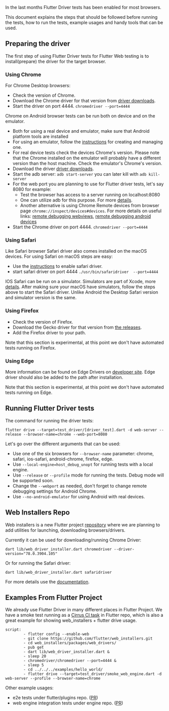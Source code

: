 In the last months Flutter Driver tests has been enabled for most browsers. 

This document explains the steps that should be followed before running the tests, how to run the tests, example usages and handy tools that can be used.

## Preparing the driver

The first step of using Flutter Driver tests for Flutter Web testing is to install(prepare) the driver for the target browser.

### Using Chrome

For Chrome Desktop browsers:
* Check the version of Chrome.
* Download the Chrome driver for that version from [driver downloads](https://chromedriver.chromium.org/downloads).
* Start the driver on port 4444. `chromedriver --port=4444`

Chrome on Android browser tests can be run both on device and on the emulator.

* Both for using a real device and emulator, make sure that Android platform tools are installed
* For using an emulator, follow the [instructions](https://developer.android.com/studio/run/managing-avds) for creating and managing one.
* For real device tests check the devices Chrome's version. Please note that the Chrome installed on the emulator will probably have a different version than the host machine. Check the emulator's Chrome's version.
* Download the driver [driver downloads](https://chromedriver.chromium.org/downloads).
* Start the adb server: `adb start-server` you can later kill with `adb kill-server`
* For the web port you are planning to use for Flutter driver tests, let's say 8080 for example:
   * Test the browser has access to a server running on localhost:8080
   * One can utilize adb for this purpose. For more [details](https://developer.android.com/studio/command-line/adb).
   * Another alternative is using Chrome Remote devices from browser page `chrome://inspect/devices#devices`. For more details on useful links: [remote debugging webviews](https://developers.google.com/web/tools/chrome-devtools/remote-debugging/webviews), [remote debugging android devices](https://developers.google.com/web/tools/chrome-devtools/remote-debugging)
* Start the Chrome driver on port 4444. `chromedriver --port=4444`

### Using Safari

Like Safari browser Safari driver also comes installed on the macOS devices. For using Safari on macOS steps are easy:
* Use the [instructions](https://developer.apple.com/documentation/webkit/testing_with_webdriver_in_safari) to enable safari driver.
* start safari driver on port 4444 `./usr/bin/safaridriver  --port=4444`

IOS Safari can be run on a simulator. Simulators are part of Xcode, more [details](https://developer.apple.com/documentation/xcode). After making sure your macOS have simulators, follow the steps above to start the Safari driver. Unlike Android the Desktop Safari version and simulator version is the same.

### Using Firefox

* Check the version of Firefox.
* Download the Gecko driver for that version from [the releases](https://github.com/mozilla/geckodriver/releases).
* Add the Firefox driver to your path.

Note that this section is experimental, at this point we don't have automated tests running on Firefox.

### Using Edge

More information can be found on Edge Drivers on [developer site](https://developer.microsoft.com/en-us/microsoft-edge/tools/webdriver/). Edge driver should also be added to the path after installation.

Note that this section is experimental, at this point we don't have automated tests running on Edge.

## Running Flutter Driver tests

The command for running the driver tests:

```
flutter drive --target=test_driver/[driver_test].dart -d web-server --release --browser-name=chrome --web-port=8080
```

Let's go over the different arguments that can be used:
* Use one of the six browsers for `--browser-name` parameter: chrome, safari, ios-safari, android-chrome, firefox, edge.
* Use `--local-engine=host_debug_unopt` for running tests with a local engine. 
* Use `--release` or `--profile` mode for running the tests. Debug mode will be supported soon.
* Change the `--webport` as needed, don't forget to change remote debugging settings for Android Chrome.
* Use `--no-android-emulator` for using Android with real devices.

## Web Installers Repo

Web installers is a new Flutter project [repository](https://github.com/flutter/web_installers) where we are planning to add utilities for launching, downloading browsers/drivers.

Currently it can be used for downloading/running Chrome Driver:
```
dart lib/web_driver_installer.dart chromedriver --driver-version="78.0.3904.105"
```

Or for running the Safari driver:
```
dart lib/web_driver_installer.dart safaridriver
```

For more details use the [documentation](https://github.com/flutter/web_installers/tree/master/packages/web_drivers). 

## Examples From Flutter Project

We already use Flutter Driver in many different places in Flutter Project. We have a smoke test running as a [Cirrus CI task](https://github.com/flutter/flutter/blob/master/.cirrus.yml#L291) in Flutter repo, which is also a great example for showing web_installers + flutter drive usage.

```
script:
        - flutter config --enable-web
        - git clone https://github.com/flutter/web_installers.git
        - cd web_installers/packages/web_drivers/
        - pub get
        - dart lib/web_driver_installer.dart &
        - sleep 20
        - chromedriver/chromedriver --port=4444 &
        - sleep 5
        - cd ../../../examples/hello_world/
        - flutter drive --target=test_driver/smoke_web_engine.dart -d web-server --profile --browser-name=chrome
```

Other example usages:
* e2e tests under flutter/plugins repo. ([PR](https://github.com/flutter/plugins/pull/2554))
* web engine integration tests under engine repo. ([PR](https://github.com/flutter/engine/pull/16930))
